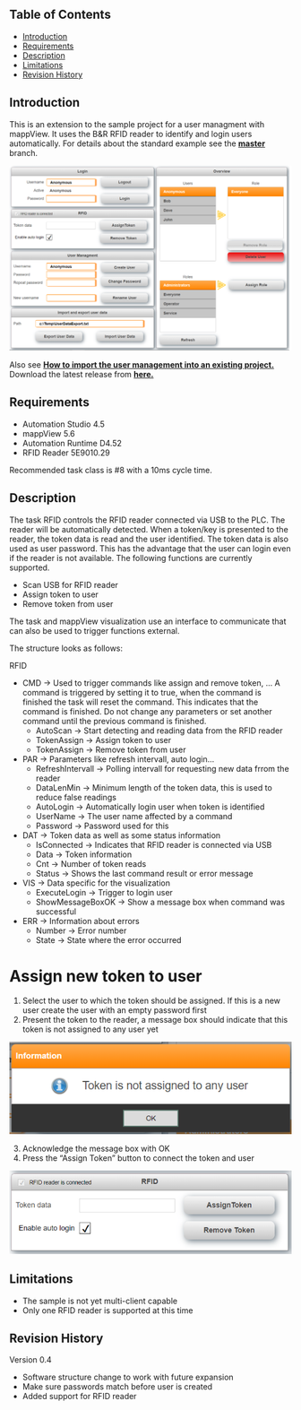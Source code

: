 ## Table of Contents
* [Introduction](#Introduction)
* [Requirements](#Requirements)
* [Description](#Description)
* [Limitations](#Limitations)
* [Revision History](#Revision-History)

<a name="Introduction"></a>
## Introduction
This is an extension to the sample project for a user managment with mappView. It uses the B&R RFID reader to identify and login users automatically. For details about the standard example see the [**master**](https://github.com/stephan1827/mappView-User) branch.

![](Logical/mappView/Resources/Media/screenshot.png)

Also see [**How to import the user management into an existing project.**](/Logical/mappUser/HowToImport.pdf) Download the latest release from [**here.**](https://github.com/stephan1827/mappView-User/archive/V0.4.zip)

<a name="Requirements"></a>
## Requirements
* Automation Studio 4.5
* mappView 5.6
* Automation Runtime D4.52
* RFID Reader 5E9010.29

Recommended task class is #8 with a 10ms cycle time.

<a name="Description"></a>
## Description
The task RFID controls the RFID reader connected via USB to the PLC. The reader will be automatically detected. When a token/key is presented to the reader, the token data is read and the user identified. The token data is also used as user password. This has the advantage that the user can login even if the reader is not available. The following functions are currently supported.

* Scan USB for RFID reader
* Assign token to user
* Remove token from user

The task and mappView visualization use an interface to communicate that can also be used to trigger functions external. 

The structure looks as follows:

RFID
* CMD -> Used to trigger commands like assign and remove token, ... A command is triggered by setting it to true, when the command is finished the task will reset the command. This indicates that the command is finished. Do not change any parameters or set another command until the previous command is finished.
  * AutoScan -> Start detecting and reading data from the RFID reader
  * TokenAssign -> Assign token to user
  * TokenAssign -> Remove token from user
* PAR -> Parameters like refresh intervall, auto login...
  * RefreshIntervall -> Polling intervall for requesting new data frrom the reader
  * DataLenMin -> Minimum length of the token data, this is used to reduce false readings
  * AutoLogin -> Automatically login user when token is identified
  * UserName -> The user name affected by a command
  * Password -> Password used for this
* DAT -> Token data as well as some status information
  * IsConnected -> Indicates that RFID reader is connected via USB
  * Data -> Token information
  * Cnt -> Number of token reads
  * Status -> Shows the last command result or error message
* VIS -> Data specific for the visualization
  * ExecuteLogin -> Trigger to login user
  * ShowMessageBoxOK -> Show a message box when command was successful
* ERR -> Information about errors
  * Number -> Error number
  * State -> State where the error occurred

# Assign new token to user
1.	Select the user to which the token should be assigned. If this is a new user create the user with an empty password first
2.	Present the token to the reader, a message box should indicate that this token is not assigned to any user yet

![](/Logical/mappView/Resources/Media/RFID2.png)

3.	Acknowledge the message box with OK
4.	Press the “Assign Token” button to connect the token and user

![](/Logical/mappView/Resources/Media/RFID1.png)


<a name="Limitations"></a>
## Limitations
* The sample is not yet multi-client capable
* Only one RFID reader is supported at this time

<a name="Revision-History"></a>
## Revision History

Version 0.4
- Software structure change to work with future expansion
- Make sure passwords match before user is created
- Added support for RFID reader
